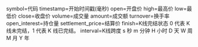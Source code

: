 symbol=代码
timestamp=开始时间戳(毫秒)
open=开盘价
high=最高价
low=最低价
close=收盘价
volume=成交量
amount=成交额
turnover=换手率
open_interest=持仓量
settlement_price=结算价
finish=K线完结状态 0 代表 K 线未完结，1 代表 K 线已完结。
interval=K线跨度 s 秒  m 分钟 H 小时 D 天 W 周 M 月 Y 年